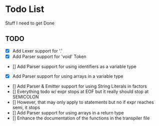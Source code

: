 # Todo List
Stuff I need to get Done


## TODO
- [x] Add Lexer support for '.'
- [x] Add Parser support for 'void' Token
- [] Add Parser support for using identifiers as a variable type
- [x] Add Parser support for using arrays in a variable type
- [] Add Parser & Emitter support for using String Literals in factors
- [] Everything todo w/ expr stops at EOF but it really should stop at SEMICOLON
- [] However, that may only apply to statements but no if expr reaches semi, it stops
- [] Add Parser support for using arrays in a return type
- [] Enhance the documentation of the functions in the transpiler file


